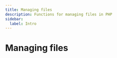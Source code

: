 ```yaml
---
title: Managing files
description: Functions for managing files in PHP
sidebar:
  label: Intro
---
```


# Managing files
